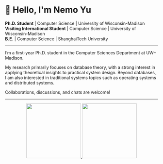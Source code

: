 # 👋 Hello, I'm **Nemo Yu**

**Ph.D. Student** | Computer Science | University of Wisconsin-Madison    
**Visiting International Student**  | Computer Science | University of Wisconsin-Madison   
**B.E.**          | Computer Science | ShanghaiTech University

---

I’m a first-year Ph.D. student in the Computer Sciences Department at UW–Madison. 

My research primarily focuses on database theory, with a strong interest in applying theoretical insights to practical system design. Beyond databases, I am also interested in traditional systems topics such as operating systems and distributed systems.

Collaborations, discussions, and chats are welcome!

---

<p align="center">
  <a href="https://github.com/HarukiMoriarty">
    <img height="180em" src="https://github-readme-stats-eight-theta.vercel.app/api?username=HarukiMoriarty&show_icons=true&theme=algolia&include_all_commits=true&count_private=true"/>
    <img height="180em" src="https://github-readme-stats-eight-theta.vercel.app/api/top-langs/?username=HarukiMoriarty&layout=compact&langs_count=8&theme=algolia"/>
  </a>
</p>
